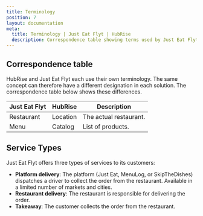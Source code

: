 ```yaml
---
title: Terminology
position: 7
layout: documentation
meta:
  title: Terminology | Just Eat Flyt | HubRise
  description: Correspondence table showing terms used by Just Eat Flyt and those used on HubRise for the same concept. Connect apps and synchronise your data.
---
```


## Correspondence table

HubRise and Just Eat Flyt each use their own terminology. The same concept can therefore have a different designation in each solution. The correspondence table below shows these differences.

| Just Eat Flyt | HubRise  | Description            |
| ------------- | -------- | ---------------------- |
| Restaurant    | Location | The actual restaurant. |
| Menu          | Catalog  | List of products.      |

## Service Types

Just Eat Flyt offers three types of services to its customers:

- **Platform delivery**: The platform (Just Eat, MenuLog, or SkipTheDishes) dispatches a driver to collect the order from the restaurant. Available in a limited number of markets and cities.
- **Restaurant delivery**: The restaurant is responsible for delivering the order.
- **Takeaway**: The customer collects the order from the restaurant.
